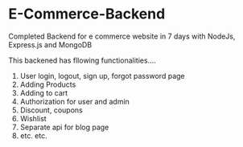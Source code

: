 # E-Commerce-Backend

Completed Backend for e commerce website in 7 days with NodeJs, Express.js and MongoDB

This backened has fllowing functionalities....

1. User login, logout, sign up, forgot password page
2. Adding Products
3. Adding to cart
4. Authorization for user and admin
5. Discount, coupons
6. Wishlist
7. Separate api for blog page
8. etc. etc.
